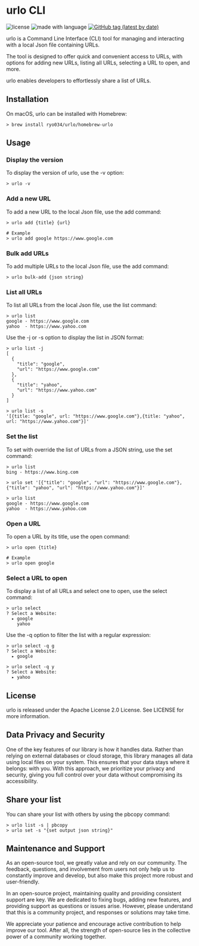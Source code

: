 # urlo CLI
![license](https://img.shields.io/badge/license-Apache2.0-blue)
![made with language](https://img.shields.io/badge/Made%20with-Go-00ADD8.svg)
[![GitHub tag (latest by date)](https://img.shields.io/github/v/tag/ryo034/homebrew-urlo)](https://github.com/ryo034/homebrew-urlo/releases)

urlo is a Command Line Interface (CLI) tool for managing and interacting with a local Json file containing URLs.

The tool is designed to offer quick and convenient access to URLs, with options for adding new URLs, listing all URLs, selecting a URL to open, and more.

urlo enables developers to effortlessly share a list of URLs.

## Installation
On macOS, urlo can be installed with Homebrew:

```shell
> brew install ryo034/urlo/homebrew-urlo
```

## Usage
### Display the version
To display the version of urlo, use the -v option:

```shell
> urlo -v
```

### Add a new URL
To add a new URL to the local Json file, use the add command:

```shell
> urlo add {title} {url}

# Example
> urlo add google https://www.google.com
```

### Bulk add URLs
To add multiple URLs to the local Json file, use the add command:

```shell
> urlo bulk-add {json string}
```

### List all URLs
To list all URLs from the local Json file, use the list command:

```shell
> urlo list
google - https://www.google.com
yahoo  - https://www.yahoo.com
```

Use the -j or -s option to display the list in JSON format:

```shell
> urlo list -j
[
  {
    "title": "google",
    "url": "https://www.google.com"
  },
  {
    "title": "yahoo",
    "url": "https://www.yahoo.com"
  }
]

> urlo list -s
'[{title: "google", url: "https://www.google.com"},{title: "yahoo", url: "https://www.yahoo.com"}]'
```

### Set the list
To set with override the list of URLs from a JSON string, use the set command:

```shell
> urlo list
bing - https://www.bing.com

> urlo set '[{"title": "google", "url": "https://www.google.com"},{"title": "yahoo", "url": "https://www.yahoo.com"}]'

> urlo list
google - https://www.google.com
yahoo  - https://www.yahoo.com
```

### Open a URL
To open a URL by its title, use the open command:

```shell
> urlo open {title}

# Example
> urlo open google
```

### Select a URL to open
To display a list of all URLs and select one to open, use the select command:

```shell
> urlo select
? Select a Website:
  ▸ google
    yahoo
```
Use the -q option to filter the list with a regular expression:

```shell
> urlo select -q g
? Select a Website:
  ▸ google

> urlo select -q y
? Select a Website:
  ▸ yahoo
```

## License
urlo is released under the Apache License 2.0 License. See LICENSE for more information.

## Data Privacy and Security
One of the key features of our library is how it handles data. Rather than relying on external databases or cloud storage, this library manages all data using local files on your system.
This ensures that your data stays where it belongs: with you.
With this approach, we prioritize your privacy and security, giving you full control over your data without compromising its accessibility.

## Share your list
You can share your list with others by using the pbcopy command:

```shell
> urlo list -s | pbcopy
> urlo set -s "{set output json string}"
```

## Maintenance and Support
As an open-source tool, we greatly value and rely on our community. The feedback, questions, and involvement from users not only help us to constantly improve and develop, but also make this project more robust and user-friendly.

In an open-source project, maintaining quality and providing consistent support are key. We are dedicated to fixing bugs, adding new features, and providing support as questions or issues arise. However, please understand that this is a community project, and responses or solutions may take time.

We appreciate your patience and encourage active contribution to help improve our tool. After all, the strength of open-source lies in the collective power of a community working together.
